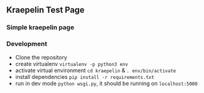 ## Kraepelin Test Page

### Simple kraepelin page


### Development
- Clone the repository
- create virtualenv `virtualenv -p python3 env`
- activate virtual environment `cd kraepelin` & `. env/bin/activate`
- install dependencies `pip install -r requirements.txt`
- run in dev mode `python wsgi.py`, it should be running on `localhost:5000`

